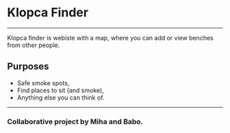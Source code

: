 # Klopca Finder

---
Klopca finder is webiste with a map, where you can add or view benches from other people.

## Purposes

- Safe smoke spots,
- Find places to sit (and smoke),
- Anything else you can think of.

---

### Collaborative project by Miha and Babo.
